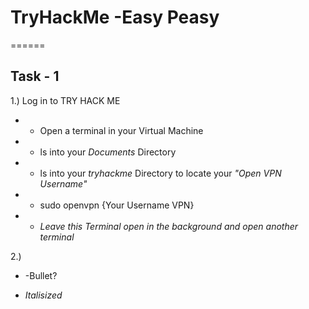 # TryHackMe -Easy Peasy
======

## Task - 1
 1.) Log in to TRY HACK ME
* - Open a terminal in your Virtual Machine
* - ls into your *Documents* Directory
* - ls into your *tryhackme* Directory to locate your *"Open VPN Username"*
* - sudo openvpn {Your Username VPN}
* - *Leave this Terminal open in the background and open another terminal*

 2.)

* -Bullet?
- *Italisized*
